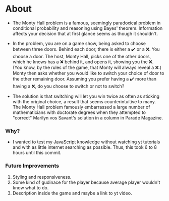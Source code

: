 # About
* The Monty Hall problem is a famous, seemingly paradoxical problem in conditional probability and reasoning using Bayes' theorem. Information affects your decision that at first glance seems as though it shouldn't.

* In the problem, you are on a game show, being asked to choose between three doors. Behind each door, there is either a ✔️ or a ❌. You choose a door. The host, Monty Hall, picks one of the other doors, which he knows has a ❌ behind it, and opens it, showing you the ❌. (You know, by the rules of the game, that Monty will always reveal a ❌.) Monty then asks whether you would like to switch your choice of door to the other remaining door. Assuming you prefer having a ✔️ more than having a ❌, do you choose to switch or not to switch?

* The solution is that switching will let you win twice as often as sticking with the original choice, a result that seems counterintuitive to many. The Monty Hall problem famously embarrassed a large number of mathematicians with doctorate degrees when they attempted to "correct" Marilyn vos Savant's solution in a column in Parade Magazine.

### Why?
* I wanted to test my JavaScript knowledge without watching yt tutorials and with as little internet searching as possible. Thus, this took 6 to 8 hours until this commit.


### Future Improvements
1) Styling and responsiveness.
2) Some kind of gudinace for the player because average player wouldn't know what to do.
3) Description inside the game and maybe a link to yt video.

